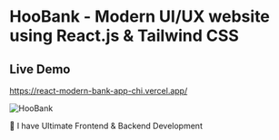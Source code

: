 # HooBank - Modern UI/UX website using React.js & Tailwind CSS

<h2>Live Demo</h2>

https://react-modern-bank-app-chi.vercel.app/

![HooBank](https://i.ibb.co/BK1Hn0x/Screenshot-2022-08-08-at-4-05-48-PM.png)


📙 I have Ultimate Frontend & Backend Development 


